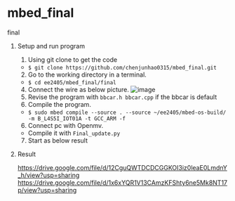 # mbed_final
final
1. Setup and run program
    1. Using git clone to get the code
    * `$ git clone https://github.com/chenjunhao0315/mbed_final.git`
    2. Go to the working directory in a terminal.
    * `$ cd ee2405/mbed_final/final`
    4. Connect the wire as below picture.
    ![image](https://github.com/chenjunhao0315/mbed_hw4/blob/master/IMG_1823.jpg)
    6. Revise the program with `bbcar.h bbcar.cpp` if the bbcar is default
    5. Compile the program.
    * `$ sudo mbed compile --source . --source ~/ee2405/mbed-os-build/ -m B_L4S5I_IOT01A -t GCC_ARM -f`
    6. Connect pc with Openmv.
    * Compile it with `Final_update.py`
    7. Start as below result

2. Result

    https://drive.google.com/file/d/12CguQWTDCDCGGKOI3iz0leaE0LmdnY_h/view?usp=sharing  
    https://drive.google.com/file/d/1x6xYQR1V13CAmzKFShty6ne5Mk8NT17p/view?usp=sharing
